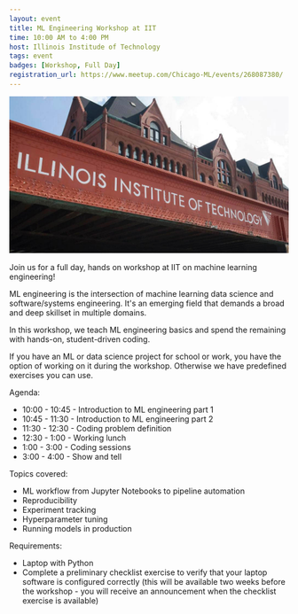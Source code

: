 ```yaml
---
layout: event
title: ML Engineering Workshop at IIT
time: 10:00 AM to 4:00 PM
host: Illinois Institude of Technology
tags: event
badges: [Workshop, Full Day]
registration_url: https://www.meetup.com/Chicago-ML/events/268087380/
---
```


![](/assets/images/iit.jpg)

Join us for a full day, hands on workshop at IIT on machine learning
engineering!

ML engineering is the intersection of machine learning data science
and software/systems engineering. It's an emerging field that demands
a broad and deep skillset in multiple domains.

In this workshop, we teach ML engineering basics and spend the
remaining with hands-on, student-driven coding.

If you have an ML or data science project for school or work, you have
the option of working on it during the workshop. Otherwise we have
predefined exercises you can use.

Agenda:

- 10:00 - 10:45 - Introduction to ML engineering part 1
- 10:45 - 11:30 - Introduction to ML engineering part 2
- 11:30 - 12:30 - Coding problem definition
- 12:30 - 1:00 - Working lunch
- 1:00 - 3:00 - Coding sessions
- 3:00 - 4:00 - Show and tell

Topics covered:

- ML workflow from Jupyter Notebooks to pipeline automation
- Reproducibility
- Experiment tracking
- Hyperparameter tuning
- Running models in production

Requirements:

- Laptop with Python
- Complete a preliminary checklist exercise to verify that your laptop
  software is configured correctly (this will be available two weeks
  before the workshop - you will receive an announcement when the
  checklist exercise is available)
